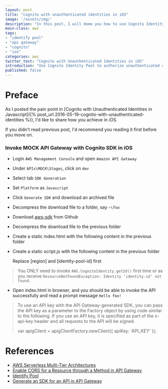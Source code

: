 ```yaml
---
layout: post
title: "cognito with unauthenticated identities in iOS"
image: '/assets/img/'
description: "In this post, I will demo you how to use Cognito Identity Pool to authorize unauthenticated clients to invoke API Gateway in iOS"
main-class: aws
tags:
- "identify pool"
- "api gateway"
- "cognito"
- "ios"
categories: aws
twitter_text: "Cognito with Unauthenticated Identities in iOS"
introduction: "Use Cognito Identity Pool to authorize unauthenticated clients to invoke API Gateway in iOS"
published: false
---
```


# Preface 

As I posted the pain point in [Cognito with Unauthenticated Identities in Javascript]({% post_url 2016-05-19-cognito-with-unauthenticated-identities %}), I'd like to share how you achieve in iOS.

If you didn't read previous post, I'd recommend you reading it first before you move on.

### Invoke MOCK API Gateway with Cognito SDK in iOS

* Login `AWS Management Console` and open `Amazon API Gateway`
* Under `APIs\MOCK\Stages`, click on `dev`
* Select tab `SDK Generation`
* Set `Platform` as `Javascript`
* Click `Generate SDK` and download an archived file
* Decompress the download file to a folder, say `~\foo` 
* Download [aws-sdk](https://github.com/aws/aws-sdk-js/releases) from Github
* Decompress the download file to the previous folder
* Create a static index.html with the following content in the previous folder


* Create a static script.js with the following content in the previous folder

    Replace [region] and [identity-pool-id] first 

> You ONLY need to invoke `AWS.CognitoIdentity.getId()` first time or as you receive `ResourceNotFoundException: Identity 'identity-id' not found.`
> 

* Open index.html in browser, and you should be able to invoke the API successfully and read a prompt message `Hello foo!`

> To use an API key with the API Gateway-generated SDK, you can pass the API key as a parameter to the Factory object by using code similar to the following. If you use an API key, it is specified as part of the x-api-key header and all requests to the API will be signed.
>
> var apigClient = apigClientFactory.newClient({
  apiKey: 'API_KEY'
});


# References

* [AWS Serverless Multi-Tier Architectures](https://d0.awsstatic.com/whitepapers/AWS_Serverless_Multi-Tier_Architectures.pdf)
* [Enable CORS for a Resource through a Method in API Gateway](http://docs.aws.amazon.com/apigateway/latest/developerguide/how-to-cors.html)
* [Identify Pool](http://docs.aws.amazon.com/cognito/latest/developerguide/identity-pools.html)
* [Generate an SDK for an API in API Gateway](http://docs.aws.amazon.com/apigateway/latest/developerguide/how-to-generate-sdk.html)